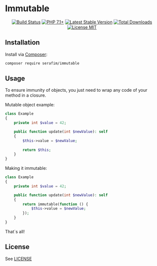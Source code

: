 # Immutable

<p align="center">
    <a href="https://github.com/SerafimArts/Immutable/actions?workflow=build"><img src="https://github.com/SerafimArts/Immutable/workflows/build/badge.svg" alt="Build Status"></a>
    <a href="https://packagist.org/packages/serafim/immutable"><img src="https://img.shields.io/badge/PHP-7.2+-4f5b93.svg" alt="PHP 7.1+"></a>
    <a href="https://packagist.org/packages/serafim/immutable"><img src="https://poser.pugx.org/serafim/immutable/version" alt="Latest Stable Version"></a>
    <a href="https://packagist.org/packages/serafim/immutable"><img src="https://poser.pugx.org/serafim/immutable/downloads" alt="Total Downloads"></a>
    <a href="https://raw.githubusercontent.com/SerafimArts/Immutable/master/LICENSE.md"><img src="https://poser.pugx.org/serafim/immutable/license" alt="License MIT"></a>
</p>

## Installation

Install via [Composer](https://getcomposer.org/):

```sh
composer require serafim/immutable
```

## Usage

To ensure immunity of objects, you just need to wrap any code of your method in 
a closure.

Mutable object example:

```php
class Example
{
    private int $value = 42;

    public function update(int $newValue): self
    {
        $this->value = $newValue;
    
        return $this;
    }
}
```

Making it immutable:

```php
class Example
{
    private int $value = 42;

    public function update(int $newValue): self
    {
        return immutable(function () {
            $this->value = $newValue;
        });
    }
}
```

That`s all!

## License

See [LICENSE](https://github.com/SerafimArts/Immutable/master/LICENSE.md)
